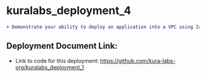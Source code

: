 # kuralabs_deployment_4
```diff
+ Demonstrate your ability to deploy an application into a VPC using IaC.
```
## Deployment Document Link:
-  Link to code for this deployment: https://github.com/kura-labs-org/kuralabs_deployment_1
